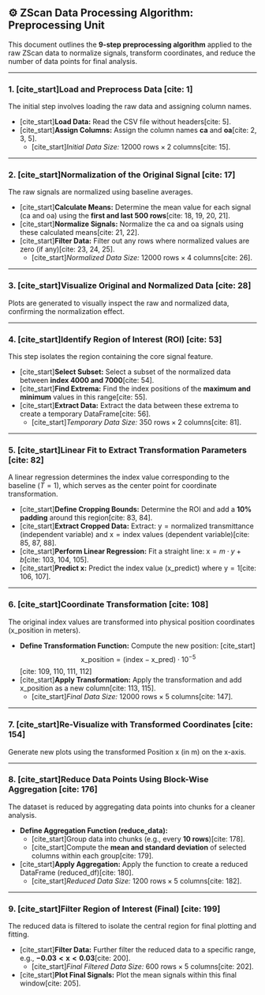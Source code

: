 ## ⚙️ ZScan Data Processing Algorithm: Preprocessing Unit

This document outlines the **9-step preprocessing algorithm** applied to the raw ZScan data to normalize signals, transform coordinates, and reduce the number of data points for final analysis.

---

### **1. [cite_start]Load and Preprocess Data** [cite: 1]

The initial step involves loading the raw data and assigning column names.

* [cite_start]**Load Data:** Read the CSV file without headers[cite: 5].
* [cite_start]**Assign Columns:** Assign the column names **ca** and **oa**[cite: 2, 3, 5].
    * [cite_start]*Initial Data Size:* $12000~\text{rows} \times 2~\text{columns}$[cite: 15].

---

### **2. [cite_start]Normalization of the Original Signal** [cite: 17]

The raw signals are normalized using baseline averages.

* [cite_start]**Calculate Means:** Determine the mean value for each signal ($\text{ca}$ and $\text{oa}$) using the **first and last 500 rows**[cite: 18, 19, 20, 21].
* [cite_start]**Normalize Signals:** Normalize the $\text{ca}$ and $\text{oa}$ signals using these calculated means[cite: 21, 22].
* [cite_start]**Filter Data:** Filter out any rows where normalized values are zero (if any)[cite: 23, 24, 25].
    * [cite_start]*Normalized Data Size:* $12000~\text{rows} \times 4~\text{columns}$[cite: 26].

---

### **3. [cite_start]Visualize Original and Normalized Data** [cite: 28]

Plots are generated to visually inspect the raw and normalized data, confirming the normalization effect.

---

### **4. [cite_start]Identify Region of Interest (ROI)** [cite: 53]

This step isolates the region containing the core signal feature.

* [cite_start]**Select Subset:** Select a subset of the normalized data between **index 4000 and 7000**[cite: 54].
* [cite_start]**Find Extrema:** Find the index positions of the **maximum and minimum** values in this range[cite: 55].
* [cite_start]**Extract Data:** Extract the data between these extrema to create a temporary DataFrame[cite: 56].
    * [cite_start]*Temporary Data Size:* $350~\text{rows} \times 2~\text{columns}$[cite: 81].

---

### **5. [cite_start]Linear Fit to Extract Transformation Parameters** [cite: 82]

A linear regression determines the index value corresponding to the baseline ($T=1$), which serves as the center point for coordinate transformation.

* [cite_start]**Define Cropping Bounds:** Determine the ROI and add a **10% padding** around this region[cite: 83, 84].
* [cite_start]**Extract Cropped Data:** Extract: $\text{y} = \text{normalized transmittance}$ (independent variable) and $\text{x} = \text{index values}$ (dependent variable)[cite: 85, 87, 88].
* [cite_start]**Perform Linear Regression:** Fit a straight line: $\text{x} = m \cdot y + b$[cite: 103, 104, 105].
* [cite_start]**Predict x:** Predict the index value ($\text{x\_predict}$) where $\text{y} = 1$[cite: 106, 107].

---

### **6. [cite_start]Coordinate Transformation** [cite: 108]

The original index values are transformed into physical position coordinates ($\text{x\_position}$ in meters).

* **Define Transformation Function:** Compute the new position:
    [cite_start]$$\text{x\_position} = (\text{index} - \text{x\_pred}) \cdot 10^{-5}$$ [cite: 109, 110, 111, 112]
* [cite_start]**Apply Transformation:** Apply the transformation and add $\text{x\_position}$ as a new column[cite: 113, 115].
    * [cite_start]*Final Data Size:* $12000~\text{rows} \times 5~\text{columns}$[cite: 147].

---

### **7. [cite_start]Re-Visualize with Transformed Coordinates** [cite: 154]

Generate new plots using the transformed $\text{Position x (in m)}$ on the x-axis.

---

### **8. [cite_start]Reduce Data Points Using Block-Wise Aggregation** [cite: 176]

The dataset is reduced by aggregating data points into chunks for a cleaner analysis.

* **Define Aggregation Function ($\text{reduce\_data}$):**
    * [cite_start]Group data into chunks (e.g., every **10 rows**)[cite: 178].
    * [cite_start]Compute the **mean and standard deviation** of selected columns within each group[cite: 179].
* [cite_start]**Apply Aggregation:** Apply the function to create a reduced DataFrame ($\text{reduced\_df}$)[cite: 180].
    * [cite_start]*Reduced Data Size:* $1200~\text{rows} \times 5~\text{columns}$[cite: 182].

---

### **9. [cite_start]Filter Region of Interest (Final)** [cite: 199]

The reduced data is filtered to isolate the central region for final plotting and fitting.

* [cite_start]**Filter Data:** Further filter the reduced data to a specific range, e.g., **$-0.03 < \text{x} < 0.03$**[cite: 200].
    * [cite_start]*Final Filtered Data Size:* $600~\text{rows} \times 5~\text{columns}$[cite: 202].
* [cite_start]**Plot Final Signals:** Plot the mean signals within this final window[cite: 205].
